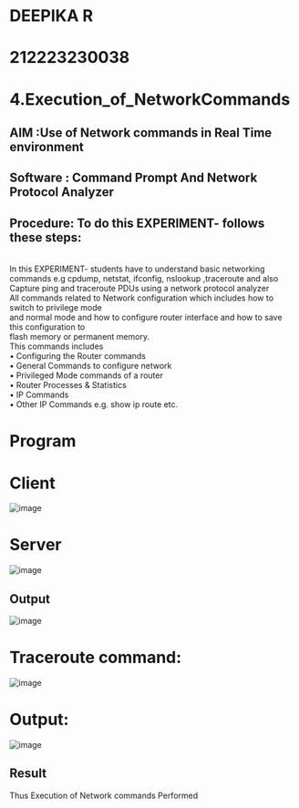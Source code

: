 # DEEPIKA R
# 212223230038
# 4.Execution_of_NetworkCommands
## AIM :Use of Network commands in Real Time environment
## Software : Command Prompt And Network Protocol Analyzer
## Procedure: To do this EXPERIMENT- follows these steps:
<BR>
In this EXPERIMENT- students have to understand basic networking commands e.g cpdump, netstat, ifconfig, nslookup ,traceroute and also Capture ping and traceroute PDUs using a network protocol analyzer 
<BR>
All commands related to Network configuration which includes how to switch to privilege mode
<BR>
and normal mode and how to configure router interface and how to save this configuration to
<BR>
flash memory or permanent memory.
<BR>
This commands includes
<BR>
• Configuring the Router commands
<BR>
• General Commands to configure network
<BR>
• Privileged Mode commands of a router 
<BR>
• Router Processes & Statistics
<BR>
• IP Commands
<BR>
• Other IP Commands e.g. show ip route etc.
<BR>



# Program
# Client
![image](https://github.com/deepika3095/4.Execution_of_NetworkCommends/assets/151625159/8fddeaac-eb66-4adf-aa52-256f0bedba02)
# Server
![image](https://github.com/deepika3095/4.Execution_of_NetworkCommends/assets/151625159/a0cfd822-e800-4b3b-8ffd-094c502433ff)

## Output
![image](https://github.com/deepika3095/4.Execution_of_NetworkCommends/assets/151625159/2fc94761-aacf-4d4a-a6c9-543aedf66aec)

# Traceroute command:
![image](https://github.com/deepika3095/4.Execution_of_NetworkCommends/assets/151625159/b9c12145-684e-462f-b251-f1f668a686e5)

# Output:
![image](https://github.com/deepika3095/4.Execution_of_NetworkCommends/assets/151625159/6d1fe89d-2dd9-4b67-8d3f-0e384da328c9)

## Result
Thus Execution of Network commands Performed 
